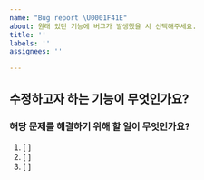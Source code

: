 ```yaml
---
name: "Bug report \U0001F41E"
about: 원래 있던 기능에 버그가 발생했을 시 선택해주세요.
title: ''
labels: ''
assignees: ''

---
```


## 수정하고자 하는 기능이 무엇인가요?


### 해당 문제를 해결하기 위해 할 일이 무엇인가요?
1. [ ] 
2. [ ] 
3. [ ]
